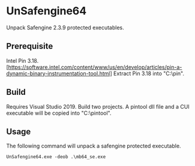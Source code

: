 # UnSafengine64
Unpack Safengine 2.3.9 protected executables. 

## Prerequisite
Intel Pin 3.18.[https://software.intel.com/content/www/us/en/develop/articles/pin-a-dynamic-binary-instrumentation-tool.html]
Extract Pin 3.18 into "C:\pin". 

## Build
Requires Visual Studio 2019. 
Build two projects. 
A pintool dll file and a CUI executable will be copied into "C:\pintool". 

## Usage 
The following command will unpack a safengine protected executable. 
```
UnSafengine64.exe -deob .\mb64_se.exe
```
